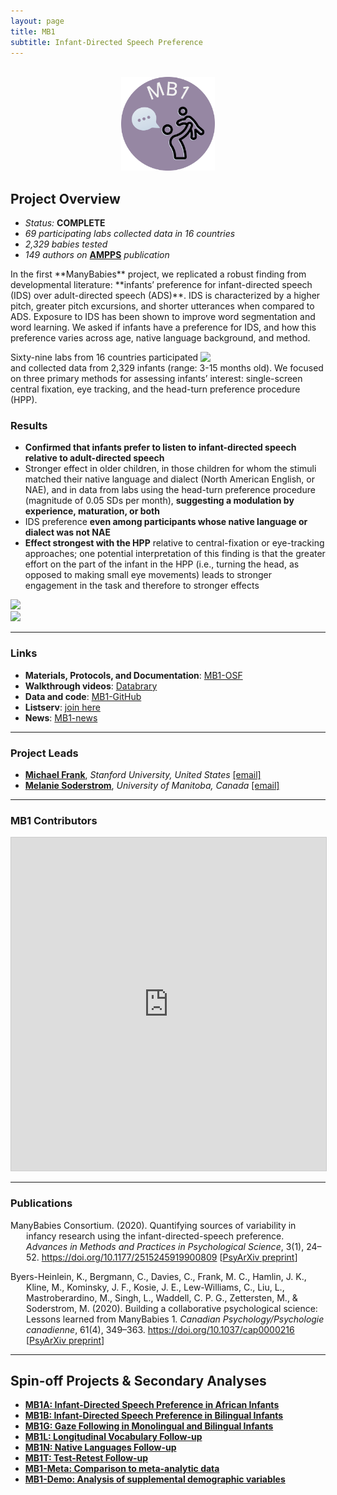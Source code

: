 ```yaml
---
layout: page
title: MB1
subtitle: Infant-Directed Speech Preference
---
```



<div class="container">
  <div class="row justify-content-around">
    <div class="col-lg-4" align="center">
      <br>
      <img src="/assets/img/MB1_logo.png" width="150">
    </div>
    <div class="col-lg-8" align="left">
      <h2>Project Overview</h2>
      <ul>
        <li><i>Status:</i> <b>COMPLETE</b></li>
        <li><i>69 participating labs collected data in 16 countries</i></li>
        <li><i>2,329 babies tested</i></li>
        <li><i>149 authors on</i> <a href="https://doi.org/10.1177/2515245919900809" target="_blank"><b>AMPPS</b></a> <i>publication</i></li>
      </ul>
    </div>
  </div>
</div>



<p>In the first **ManyBabies** project, we replicated a robust finding from developmental literature: **infants’ preference for infant-directed speech (IDS) over adult-directed speech (ADS)**. IDS is characterized by a higher pitch, greater pitch excursions, and shorter utterances when compared to ADS. Exposure to IDS has been shown to improve word segmentation and word learning. We asked if infants have a preference for IDS, and how this preference varies across age, native language background, and method. </p>
 
<p><img style="float: right;" src="/assets/img/ILL.photoshot.baby.in.booth.jpeg" width="200">Sixty-nine labs from 16 countries participated and collected data from 2,329 infants (range: 3-15 months old). We focused on three primary methods for assessing infants’ interest: single-screen central fixation, eye tracking, and the head-turn preference procedure (HPP).</p>


### Results
* **Confirmed that infants prefer to listen to infant-directed speech relative to adult-directed speech**
* Stronger effect in older children, in those children for whom the stimuli matched their native language and dialect (North American English, or NAE), and in data from labs using the head-turn preference procedure (magnitude of 0.05 SDs per month), **suggesting a modulation by experience, maturation, or both**
* IDS preference **even among participants whose native language or dialect was not NAE**
* **Effect strongest with the HPP** relative to central-fixation or eye-tracking approaches; one potential interpretation of this finding is that the greater effort on the part of the infant in the HPP (i.e., turning the head, as opposed to making small eye movements) leads to stronger engagement in the task and therefore to stronger effects 

<img src="/assets/img/mb1_plot2_lq_replace.jpg">
<br>

<img src="/assets/img/mb1_plot1_lq_replace.jpg">


***
### Links
* **Materials, Protocols, and Documentation**: [MB1-OSF](https://osf.io/re95x/)
* **Walkthrough videos**: [Databrary](https://nyu.databrary.org/volume/896)
* **Data and code**: [MB1-GitHub](https://github.com/manybabies/mb1-analysis-public)
* **Listserv**: [join here](https://mailman.stanford.edu/mailman/listinfo/manybabies1)
* **News**: [MB1-news]({{site.baseurl}}/tags/#MB1)


***
### Project Leads
* [**Michael Frank**](https://web.stanford.edu/~mcfrank/), *Stanford University, United States* [[email]](mailto:mcfrank@stanford.edu)
* [**Melanie Soderstrom**](https://home.cc.umanitoba.ca/~soderstr/), *University of Manitoba, Canada* [[email]](mailto:M_Soderstrom@umanitoba.ca)


***
### MB1 Contributors

<iframe class="airtable-embed" src="https://airtable.com/embed/appRoqMKzcK3NsXt4/shrZ1jpu9RS9lf9jO?backgroundColor=blueDusty&viewControls=on" frameborder="0" onmousewheel="" width="100%" height="533" style="background: transparent; border: 1px solid #ccc;"></iframe>


***
### Publications

<p style="padding-left: 25px; text-indent: -25px">ManyBabies Consortium. (2020). Quantifying sources of variability in infancy research using the infant-directed-speech preference. <i>Advances in Methods and Practices in Psychological Science</i>, 3(1), 24–52. <a href="https://doi.org/10.1177/2515245919900809" target="_blank">https://doi.org/10.1177/2515245919900809</a> [<a href="https://psyarxiv.com/s98ab" target="_blank">PsyArXiv preprint</a>]</p>

<p style="padding-left: 25px; text-indent: -25px">Byers-Heinlein, K., Bergmann, C., Davies, C., Frank, M. C., Hamlin, J. K., Kline, M., Kominsky, J. F., Kosie, J. E., Lew-Williams, C., Liu, L., Mastroberardino, M., Singh, L., Waddell, C. P. G., Zettersten, M., & Soderstrom, M. (2020). Building a collaborative psychological science: Lessons learned from ManyBabies 1. <i>Canadian Psychology/Psychologie canadienne</i>, 61(4), 349–363. <a href="https://doi.org/10.1037/cap0000216" target="_blank">https://doi.org/10.1037/cap0000216</a> [<a href="https://psyarxiv.com/dmhk2/" target="_blank">PsyArXiv preprint</a>]</p>


***
## Spin-off Projects & Secondary Analyses
* [**MB1A: Infant-Directed Speech Preference in African Infants**]({{site.baseurl}}/MB1A/)
* [**MB1B: Infant-Directed Speech Preference in Bilingual Infants**]({{site.baseurl}}/MB1B/)
* [**MB1G: Gaze Following in Monolingual and Bilingual Infants**]({{site.baseurl}}/MB1G/)
* [**MB1L: Longitudinal Vocabulary Follow-up**]({{site.baseurl}}/MB1L/)
* [**MB1N: Native Languages Follow-up**]({{site.baseurl}}/MB1N/)
* [**MB1T: Test-Retest Follow-up**]({{site.baseurl}}/MB1T/)
* [**MB1-Meta: Comparison to meta-analytic data**]({{site.baseurl}}/MB1SA/)
* [**MB1-Demo: Analysis of supplemental demographic variables**]({{site.baseurl}}/MB1SA/)

